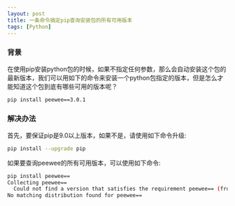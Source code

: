 ```yaml
---
layout: post
title: 一条命令搞定pip查询安装包的所有可用版本
tags: [Python]
---
```


### 背景

在使用pip安装python包的时候，如果不指定任何参数，那么会自动安装这个包的最新版本，我们可以用如下的命令来安装一个python包指定的版本，但是怎么才能知道这个包到底有哪些可用的版本呢？

```sh
pip install peewee==3.0.1
```

### 解决办法

首先，要保证pip是9.0以上版本，如果不是，请使用如下命令升级:

```sh
pip install --upgrade pip
```

如果要查询peewee的所有可用版本，可以使用如下命令:

```sh
pip install peewee==
Collecting peewee==
  Could not find a version that satisfies the requirement peewee== (from versions: 0.1.0, 0.1.1, 0.2.0, 0.2.1, 0.2.2, 0.3.0, 0.3.1, 0.3.2, 0.4.0, 0.5.0, 0.6.0, 0.6.1, 0.6.2, 0.7.0, 0.7.1, 0.7.2, 0.7.3, 0.7.4, 0.7.5, 0.8.0, 0.8.1, 0.8.2, 0.9.0, 0.9.1, 0.9.2, 0.9.3, 0.9.4, 0.9.5, 0.9.6, 0.9.7, 0.9.8, 0.9.9, 1.0.0, 2.0.0, 2.0.1, 2.0.2, 2.0.3, 2.0.4, 2.0.5, 2.0.6, 2.0.7, 2.0.8, 2.0.9, 2.1.0, 2.1.1, 2.1.2, 2.1.3, 2.1.4, 2.1.5, 2.1.6, 2.1.7, 2.2.0, 2.2.1, 2.2.2, 2.2.3, 2.2.4, 2.2.5, 2.3.0, 2.3.1, 2.3.2, 2.3.3, 2.4.0, 2.4.1, 2.4.2, 2.4.3, 2.4.4, 2.4.5, 2.4.6, 2.4.7, 2.5.0, 2.5.1, 2.6.0, 2.6.1, 2.6.2, 2.6.3, 2.6.4, 2.7.0, 2.7.1, 2.7.2, 2.7.3, 2.7.4, 2.8.0, 2.8.1, 2.8.2, 2.8.3, 2.8.4, 2.8.5, 2.8.7, 2.8.8, 2.9.0, 2.9.1, 2.9.2, 2.10.0, 2.10.1, 2.10.2, 3.0.1, 3.0.2, 3.0.3, 3.0.4, 3.0.5, 3.0.6, 3.0.7, 3.0.8, 3.0.9, 3.0.10, 3.0.11, 3.0.12, 3.0.13, 3.0.14, 3.0.15, 3.0.16, 3.0.17, 3.0.18, 3.0.19, 3.1.0, 3.1.1, 3.1.2)
No matching distribution found for peewee==
```

